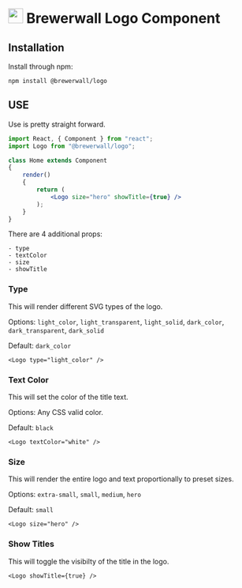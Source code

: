 # <img src="https://user-images.githubusercontent.com/632330/57006043-fb823800-6ba2-11e9-8fa9-eba94b8011b5.png" width="30px"/> Brewerwall Logo Component

## Installation
Install through npm:
```shell
npm install @brewerwall/logo
```

## USE
Use is pretty straight forward.  

```jsx
import React, { Component } from "react";
import Logo from "@brewerwall/logo";

class Home extends Component 
{
    render() 
    {
        return (
            <Logo size="hero" showTitle={true} />
        );
    }
}
```

There are 4 additional props:
```
- type
- textColor
- size
- showTitle
```

### Type
This will render different SVG types of the logo.  

Options: `light_color`, `light_transparent`, `light_solid`, `dark_color`, `dark_transparent`, `dark_solid`

Default: `dark_color`
```
<Logo type="light_color" />
```

### Text Color
This will set the color of the title text.

Options: Any CSS valid color.

Default: `black`
```
<Logo textColor="white" />
```

### Size
This will render the entire logo and text proportionally to preset sizes.

Options: `extra-small`, `small`, `medium`, `hero`

Default: `small`
```
<Logo size="hero" />
```

### Show Titles
This will toggle the visibilty of the title in the logo.
```
<Logo showTitle={true} />
```
